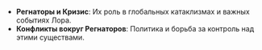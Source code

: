 
- **Регнаторы и Кризис**: Их роль в глобальных катаклизмах и важных событиях Лора.
- **Конфликты вокруг Регнаторов**: Политика и борьба за контроль над этими существами.